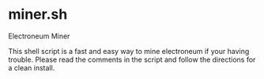 # miner.sh
Electroneum Miner

This shell script is a fast and easy way to mine electroneum if your having trouble.
Please read the comments in the script and follow the directions for a clean install.
